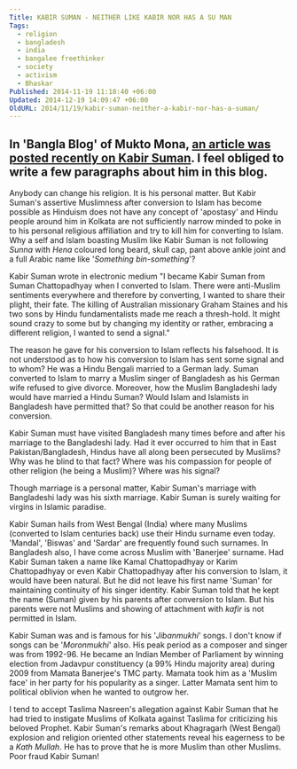 ```yaml
---
Title: KABIR SUMAN - NEITHER LIKE KABIR NOR HAS A SU MAN
Tags:
  - religion
  - bangladesh
  - india
  - bangalee freethinker
  - society
  - activism
  - Bhaskar
Published: 2014-11-19 11:18:40 +06:00
Updated: 2014-12-19 14:09:47 +06:00
OldURL: 2014/11/19/kabir-suman-neither-a-kabir-nor-has-a-suman/
---
```


In 'Bangla Blog' of Mukto Mona, <a href="https://blog.muktomona.com/?p=43738">an article was posted recently on Kabir Suman</a>. I feel obliged to write a few paragraphs about him in this blog.
---------------------------------------------------
Anybody can change his religion. It is his personal matter. But Kabir Suman's assertive Muslimness after conversion to Islam has become possible as Hinduism does not have any concept of 'apostasy' and Hindu people around him in Kolkata are not sufficiently narrow minded to poke in to his personal religious affiliation and try to kill him for converting to Islam. Why a self and Islam boasting Muslim like Kabir Suman is not following <em>Sunna</em> with <em>Hena</em> coloured long beard, skull cap, pant above ankle joint and a full Arabic name like '<em>Something bin-something</em>'? 

Kabir Suman wrote in electronic medium "I became Kabir Suman from Suman Chattopadhyay when I converted to Islam. There were anti-Muslim sentiments everywhere and therefore by converting, I wanted to share their plight, their fate. The killing of Australian missionary Graham Staines and his two sons by Hindu fundamentalists made me reach a thresh-hold. It might sound crazy to some but by changing my identity or rather, embracing a different religion, I wanted to send a signal."

The reason he gave for his conversion to Islam reflects his falsehood. It is not understood as to how his conversion to Islam has sent some signal and to whom? He was a Hindu Bengali married to a German lady. Suman converted to Islam to marry a Muslim singer of Bangladesh as his German wife refused to give divorce. Moreover, how the Muslim Bangladeshi lady would have married a Hindu Suman? Would Islam and Islamists in Bangladesh have permitted that? So that could be another reason for his conversion.

Kabir Suman must have visited Bangladesh many times before and after his marriage to the Bangladeshi lady. Had it ever occurred to him that in East Pakistan/Bangladesh, Hindus have all along been persecuted by Muslims? Why was he blind to that fact? Where was his compassion for people of other religion (he being a Muslim)? Where was his signal? 

Though marriage is a personal matter, Kabir Suman's marriage with Bangladeshi lady was his sixth marriage.  Kabir Suman is surely waiting for virgins in Islamic paradise.

Kabir Suman hails from West Bengal (India) where many Muslims (converted to Islam centuries back) use their Hindu surname even today. 'Mandal', 'Biswas' and 'Sardar' are frequently found such surnames. In Bangladesh also, I have come across Muslim with 'Banerjee' surname. Had Kabir Suman taken a name like Kamal Chattopadhyay or Karim Chattopadhyay or even Kabir Chattopadhyay after his conversion to Islam, it would have been natural. But he did not leave his first name 'Suman' for maintaining continuity of his singer identity. Kabir Suman told that he kept the name (Suman) given by his parents after conversion to Islam. But his parents were not Muslims and showing of attachment with <em>kafir</em> is not permitted in Islam.

Kabir Suman was and is famous for his '<em>Jibanmukhi</em>' songs. I don't know if songs can be '<em>Moronmukhi</em>' also. His peak period as a composer and singer was from 1992-96. He became an Indian Member of Parliament by winning election from Jadavpur constituency (a 99% Hindu majority area) during 2009 from Mamata Banerjee's TMC party. Mamata took him as a 'Muslim face' in her party for his popularity as a singer. Latter Mamata sent him to political oblivion when he wanted to outgrow her. 

I tend to accept Taslima Nasreen's allegation against Kabir Suman that he had tried to instigate Muslims of Kolkata against Taslima for criticizing his beloved Prophet. Kabir Suman's remarks about Khagragarh (West Bengal) explosion and religion oriented other statements reveal his eagerness to be a <em>Kath Mullah</em>. He has to prove that he is more Muslim than other Muslims. Poor fraud Kabir Suman!
